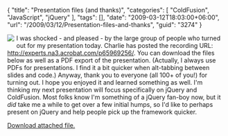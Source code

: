 {
	"title": "Presentation files (and thanks)",
	"categories": [
		"ColdFusion",
		"JavaScript",
		"jQuery"
	],
	"tags": [],
	"date": "2009-03-12T18:03:00+06:00",
	"url": "/2009/03/12/Presentation-files-and-thanks",
	"guid": "3274"
}

<img src="http://www.raymondcamden.com/images/cfjedi//shocked.png" align="left" style="margin-right:5px;margin-bottom:5px"> I was shocked - and pleased - by the large group of people who turned out for my presentation today. Charlie has posted the recording URL: <a href="http://experts.na3.acrobat.com/p65969256/">http://experts.na3.acrobat.com/p65969256/</a>. You can download the files below as well as a PDF export of the presentation. (Actually, I always use PDFs for presentations. I find it a bit quicker when alt-tabbing between slides and code.) Anyway, thank you to everyone (all 100+ of you!) for turning out. I hope you enjoyed it and learned something as well. I'm thinking my next presentation will focus specifically on jQuery and ColdFusion. Most folks know I'm something of a jQuery fan-boy now, but it <i>did</i> take me a while to get over a few initial humps, so I'd like to perhaps present on jQuery and help people pick up the framework quicker.<p><a href='enclosures/D%3A%5Chosts%5Cwww%2Ecoldfusionjedi%2Ecom%5Cenclosures%2Fajaxcfpreso%2Ezip'>Download attached file.</a></p>